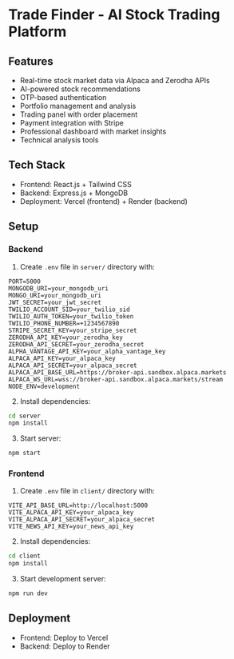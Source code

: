 # Trade Finder - AI Stock Trading Platform

## Features
- Real-time stock market data via Alpaca and Zerodha APIs
- AI-powered stock recommendations
- OTP-based authentication
- Portfolio management and analysis
- Trading panel with order placement
- Payment integration with Stripe
- Professional dashboard with market insights
- Technical analysis tools

## Tech Stack
- Frontend: React.js + Tailwind CSS
- Backend: Express.js + MongoDB
- Deployment: Vercel (frontend) + Render (backend)

## Setup

### Backend
1. Create `.env` file in `server/` directory with:
```
PORT=5000
MONGODB_URI=your_mongodb_uri
MONGO_URI=your_mongodb_uri
JWT_SECRET=your_jwt_secret
TWILIO_ACCOUNT_SID=your_twilio_sid
TWILIO_AUTH_TOKEN=your_twilio_token
TWILIO_PHONE_NUMBER=+1234567890
STRIPE_SECRET_KEY=your_stripe_secret
ZERODHA_API_KEY=your_zerodha_key
ZERODHA_API_SECRET=your_zerodha_secret
ALPHA_VANTAGE_API_KEY=your_alpha_vantage_key
ALPACA_API_KEY=your_alpaca_key
ALPACA_API_SECRET=your_alpaca_secret
ALPACA_API_BASE_URL=https://broker-api.sandbox.alpaca.markets
ALPACA_WS_URL=wss://broker-api.sandbox.alpaca.markets/stream
NODE_ENV=development
```

2. Install dependencies:
```bash
cd server
npm install
```

3. Start server:
```bash
npm start
```

### Frontend
1. Create `.env` file in `client/` directory with:
```
VITE_API_BASE_URL=http://localhost:5000
VITE_ALPACA_API_KEY=your_alpaca_key
VITE_ALPACA_API_SECRET=your_alpaca_secret
VITE_NEWS_API_KEY=your_news_api_key
```

2. Install dependencies:
```bash
cd client
npm install
```

3. Start development server:
```bash
npm run dev
```

## Deployment
- Frontend: Deploy to Vercel
- Backend: Deploy to Render
